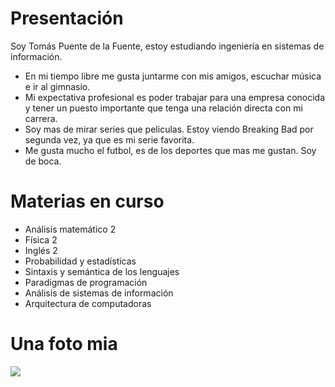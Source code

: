 # Presentación
Soy Tomás Puente de la Fuente, estoy estudiando ingeniería en sistemas de información.
- En mi tiempo libre me gusta juntarme con mis amigos, escuchar música e ir al gimnasio.
- Mi expectativa profesional es poder trabajar para una empresa conocida y tener un puesto importante que tenga una relación directa con mi carrera.
- Soy mas de mirar series que peliculas. Estoy viendo Breaking Bad por segunda vez, ya que es mi serie favorita.
- Me gusta mucho el futbol, es de los deportes que mas me gustan. Soy de boca.
# Materias en curso
- Análisis matemático 2
- Física 2
- Inglés 2
- Probabilidad y estadísticas
- Sintaxis y semántica de los lenguajes
- Paradigmas de programación
- Análisis de sistemas de información
- Arquitectura de computadoras
# Una foto mia
![](https://github.com/user-attachments/assets/e01314fd-d634-43d5-af99-43bbe8b10dfd)

